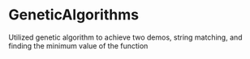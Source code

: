 # GeneticAlgorithms
Utilized genetic algorithm to achieve two demos, string matching, and finding the minimum value of the function
